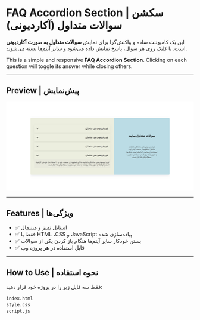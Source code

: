 # FAQ Accordion Section | سکشن سوالات متداول (آکاردیونی)

این یک کامپوننت ساده و واکنش‌گرا برای نمایش **سوالات متداول به صورت آکاردیونی** است. با کلیک روی هر سوال، پاسخ نمایش داده می‌شود و سایر آیتم‌ها بسته می‌شوند.

This is a simple and responsive **FAQ Accordion Section**. Clicking on each question will toggle its answer while closing others.

---

## Preview | پیش‌نمایش

![FAQ Screenshot](./faq-section.png) 

---

## Features | ویژگی‌ها

- ✅ استایل تمیز و مینیمال
- ✅ فقط با HTML ،CSS و JavaScript پیاده‌سازی شده
- ✅ بستن خودکار سایر آیتم‌ها هنگام باز کردن یکی از سوالات
- ✅ قابل استفاده در هر پروژه وب

---

## How to Use | نحوه استفاده

فقط سه فایل زیر را در پروژه خود قرار دهید:

```bash
index.html
style.css
script.js
```
